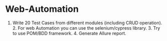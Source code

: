 # Web-Automation
1. Write 20 Test Cases from different modules (including CRUD operation). 2. For web Automation you can use the selenium/cypress library. 3. Try to use POM/BDD framework. 4. Generate Allure report.
